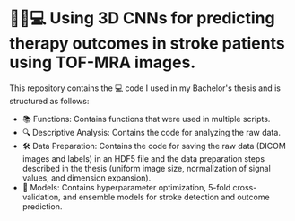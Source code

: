 # 👩‍⚕️💻 Using 3D CNNs for predicting therapy outcomes in stroke patients using TOF-MRA images. 

This repository contains the 💻 code I used in my Bachelor's thesis and is structured as follows:

- 📚 Functions: Contains functions that were used in multiple scripts.
- 🔍 Descriptive Analysis: Contains the code for analyzing the raw data.
- 🛠️ Data Preparation: Contains the code for saving the raw data (DICOM images and labels) in an HDF5 file and the data preparation steps described in the thesis (uniform image size, normalization of signal values, and dimension expansion).
- 🤖 Models: Contains hyperparameter optimization, 5-fold cross-validation, and ensemble models for stroke detection and outcome prediction.
